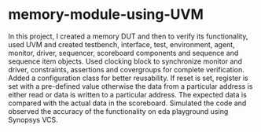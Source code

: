 # memory-module-using-UVM
In this project, I created a memory DUT and then to verify its functionality, used UVM and created testbench, interface, test, environment, agent, monitor, driver, sequencer, scoreboard components and sequence and sequence item objects. Used clocking block to synchronize monitor and driver, constraints, assertions and covergroups for complete verification. Added a configuration class for better reusability.
If reset is set, register is set with a pre-defined value otherwise the data from a particular address is either read or data is written to a particular address. The expected data is compared with the actual data in the scoreboard.
Simulated the code and observed the accuracy of the functionality on eda playground using Synopsys VCS.
